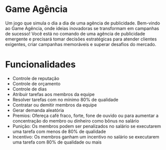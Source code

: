 # Game Agência
Um jogo que simula o dia a dia de uma agência de publicidade.
Bem-vindo ao Game Agência, onde ideias inovadoras se transformam em campanhas de sucesso! Você está no comando de uma agência de publicidade emergente e precisará tomar decisões estratégicas para atender clientes exigentes, criar campanhas memoráveis e superar desafios do mercado.
<h1>Funcionalidades</h1>
<ul>
<li>Controle de reputação</li>
<li>Controle de orçamento</li>
<li>Controle de dias</li>
<li>Atribuir tarefas aos membros da equipe</li>
<li>Resolver tarefas com no mínimo 80% de qualidade</li>
<li>Contratar ou demitir membros da equipe</li>
<li>Gerar demanda aleatória</li>
<li>Premios: Ofereça café fraco, forte, fone de ouvido ou para aumentar a concentração do membro ou dinheiro como bônus no salário</li>
<li>Punição: Os membros podem ser penalizados no salário se executarem uma tarefa com menos de 80% de qualidade</li>
<li>Incentivo: Os membros ganham um incentivo no salário se executarem uma tarefa com 80% de qualidade ou mais</li>
</ul>
